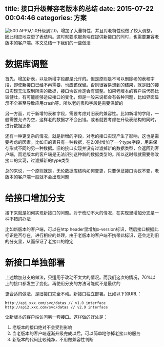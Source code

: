 title: 接口升级兼容老版本的总结
date: 2015-07-22 00:04:46
categories: 方案
---
![500](http://pic.kyfxbl.com/a13.jpg)
APP从1.0升级到2.0，增加了大量特性，并且对老特性也做了较大调整，因此相应地变更了表结构。这时就要求服务端在提供新接口的同时，也需要兼容老版本的客户端。本文总结一下我们的一些做法
<!--more-->

# 数据库调整

首先，增加新表，以及新增字段都是允许的。但是原则是不可以删除老的表和字段，即使新接口已经不再需要，也应该保留。否则很容易想到的结果，就是旧的接口实现无法取到所需的数据，接口协议肯定会有调整。如果老版本的客户端代码比较健壮，有可能能够适应接口的变化，但是一般来说都会有各种问题，比如界面显示不全甚至导致应用crash等。所以老的表和字段是需要保留的

另一方面，对于新增的表和字段，需要考虑对旧表的兼容性。比如新增的字段，一般需要允许为空，这样老的数据才不会出错。或者就要考虑在升级表结构的同时，进行数据迁移

还有一种更复杂的情况，就是新增的字段，对老的接口实现产生了影响，这也是需要考虑的因素。比如旧的表只有一种数据，在2.0时增加了一个type字段，用来保存形式不同的另一种数据。旧的接口实现并没有过滤掉新的数据类型，会返回到客户端，而老版本的客户端是无法识别这种新的数据类型的。所以这时候就需要修改接口的实现，过滤掉新的type类型

总的来说，一个原则就是，无论数据库结构如何变更，只要保证接口协议不变，老版本的客户端一般就不会出现问题

# 给接口增加分支

接下来就是如何实现新接口的问题。对于改动不大的情况，在实现里增加分支是一种不错的办法

比如新版本的客户端，可以在http header里增加x-version标识，然后接口根据此标识是否存在，进行相应的处理。由于老版本的客户端不携带此标识，还会走到旧的分支里，从而保证了老接口的稳定

# 新接口单独部署

上述增加分支的做法，只适用于改动不太大的情况。而我们这次的情况，70%以上的接口都发生了变化，再使用分支的方法可能就不是最优的

更合适的做法，是旧接口完全不动。新接口独立部署。比如以下的URL：

```
http://api.xxx.com/svc/datas // v1.0 interface
http://api2.xxx.com/svc/datas // v2.0 interface
```

让新版本的客户端访问另一套接口。这样做的好处是：

1. 老版本的接口绝对不会受到影响
2. 当老版本的客户端逐渐升级完成以后，可以简单地停掉老接口的服务
3. 新版本的代码比较纯净，不用做兼容性判断
